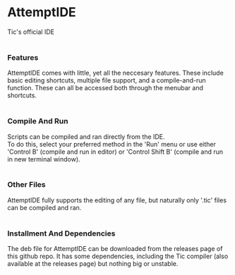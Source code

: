 # AttemptIDE
Tic's official IDE
<br/>
<br/>
### Features
AttemptIDE comes with little, yet all the neccesary features. These include basic editing shortcuts, multiple file support, and a compile-and-run function. These can all be accessed both through the menubar and shortcuts.
<br/>
<br/>
### Compile And Run
Scripts can be compiled and ran directly from the IDE.
<br/> To do this, select your preferred method in the 'Run' menu or use either 'Control B' (compile and run in editor) or 'Control Shift B' (compile and run in new terminal window).
<br/>
<br/>
### Other Files
AttemptIDE fully supports the editing of any file, but naturally only '.tic' files can be compiled and ran.
<br/>
<br/>
### Installment And Dependencies
The deb file for AttemptIDE can be downloaded from the releases page of this github repo. It has some dependencies, including the Tic compiler (also available at the releases page) but nothing big or unstable.